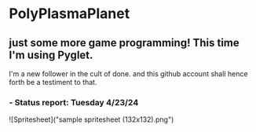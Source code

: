 # PolyPlasmaPlanet
## just some more game programming! This time I'm using Pyglet.
  
  I'm a new follower in the cult of done. 
  and this github account shall hence forth be a testiment to that.

### - Status report: Tuesday 4/23/24
  ![Spritesheet]("sample spritesheet (132x132).png")
